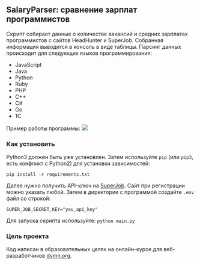 ## SalaryParser: сравнение зарплат программистов

Скрипт собирает данные о количестве вакансий и средних зарплатах программистов с сайтов
HeadHunter и SuperJob. Собранная информация выводится в консоль в виде таблицы.
Парсинг данных происходит для следующих языков программирования:
* JavaScript
* Java
* Python
* Ruby
* PHP
* C++
* C#
* Go
* 1C

Пример работы программы:
![](https://i.ibb.co/swzHjLn/exanple.jpg)
### Как установить

Python3 должен быть уже установлен. 
Затем используйте `pip` (или `pip3`, есть конфликт с Python2) для установки зависимостей:
```
pip install -r requirements.txt
```
Далее нужно получить API-ключ на [SuperJob](https://api.superjob.ru/).
Сайт при регистрации можно указать любой.
Затем в директории с программой создайте `.env` файл со строкой:
```
SUPER_JOB_SECRET_KEY="you_api_key"
```
Для запуска скрипта используйте:
`python main.py`
### Цель проекта

Код написан в образовательных целях на онлайн-курсе для веб-разработчиков [dvmn.org](https://dvmn.org/).